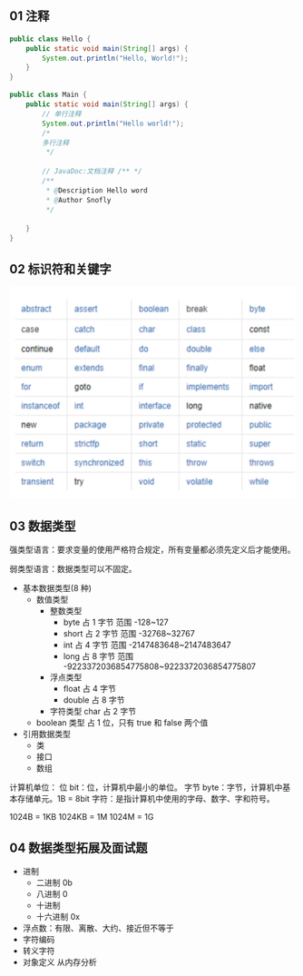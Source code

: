 ## 01 注释

```Java
public class Hello {
    public static void main(String[] args) {
        System.out.println("Hello, World!");
    }
}
```

```Java
public class Main {
    public static void main(String[] args) {
        // 单行注释
        System.out.println("Hello world!");
        /*
        多行注释
         */

        // JavaDoc:文档注释 /** */
        /**
         * @Description Hello word
         * @Author Snofly
         */

    }
}
```

## 02 标识符和关键字

![alt text](imgs/basic-02-key.png)

## 03 数据类型

强类型语言：要求变量的使用严格符合规定，所有变量都必须先定义后才能使用。

弱类型语言：数据类型可以不固定。

- 基本数据类型(8 种)
  - 数值类型
    - 整数类型
      - byte 占 1 字节 范围 -128~127
      - short 占 2 字节 范围 -32768~32767
      - int 占 4 字节 范围 -2147483648~2147483647
      - long 占 8 字节 范围 -9223372036854775808~9223372036854775807
    - 浮点类型
      - float 占 4 字节
      - double 占 8 字节
    - 字符类型 char 占 2 字节
  - boolean 类型 占 1 位，只有 true 和 false 两个值
- 引用数据类型
  - 类
  - 接口
  - 数组

计算机单位：
位 bit：位，计算机中最小的单位。
字节 byte：字节，计算机中基本存储单元。1B = 8bit
字符：是指计算机中使用的字母、数字、字和符号。

1024B = 1KB
1024KB = 1M
1024M = 1G

## 04 数据类型拓展及面试题

- 进制
  - 二进制 0b
  - 八进制 0
  - 十进制
  - 十六进制 0x
- 浮点数：有限、离散、大约、接近但不等于
- 字符编码
- 转义字符
- 对象定义 从内存分析